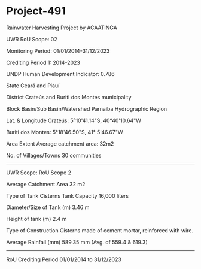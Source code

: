 # Project-491
Rainwater Harvesting Project by ACAATINGA

UWR RoU Scope: 02

Monitoring Period: 01/01/2014-31/12/2023

Crediting Period 1: 2014-2023

UNDP Human Development Indicator: 0.786

State Ceará and Piauí

District Crateús and Buriti dos Montes municipality

Block Basin/Sub Basin/Watershed Parnaíba Hydrographic Region

Lat. & Longitude Crateús: 5°10'41.14"S, 40°40'10.64"W

Buriti dos Montes: 5°18'46.50"S, 41° 5'46.67"W

Area Extent Average catchment area: 32m2

No. of Villages/Towns 30 communities
_____________
UWR Scope: RoU Scope 2

Average Catchment Area 32 m2

Type of Tank Cisterns
Tank Capacity 16,000 liters

Diameter/Size of Tank (m) 3.46 m

Height of tank (m) 2.4 m

Type of Construction Cisterns made of cement mortar, reinforced
with wire.

Average Rainfall (mm) 589.35 mm (Avg. of 559.4 & 619.3)
______________






RoU Crediting Period 01/01/2014 to 31/12/2023
